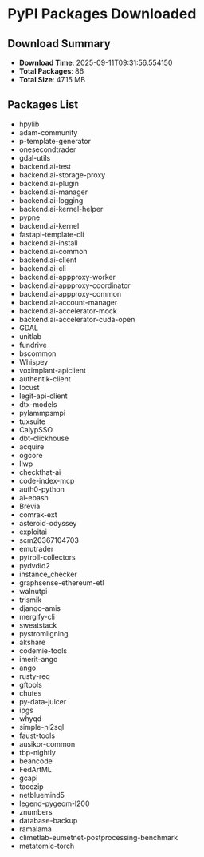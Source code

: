 # PyPI Packages Downloaded

## Download Summary
- **Download Time**: 2025-09-11T09:31:56.554150
- **Total Packages**: 86
- **Total Size**: 47.15 MB

## Packages List
- hpylib
- adam-community
- p-template-generator
- onesecondtrader
- gdal-utils
- backend.ai-test
- backend.ai-storage-proxy
- backend.ai-plugin
- backend.ai-manager
- backend.ai-logging
- backend.ai-kernel-helper
- pypne
- backend.ai-kernel
- fastapi-template-cli
- backend.ai-install
- backend.ai-common
- backend.ai-client
- backend.ai-cli
- backend.ai-appproxy-worker
- backend.ai-appproxy-coordinator
- backend.ai-appproxy-common
- backend.ai-account-manager
- backend.ai-accelerator-mock
- backend.ai-accelerator-cuda-open
- GDAL
- unitlab
- fundrive
- bscommon
- Whispey
- voximplant-apiclient
- authentik-client
- locust
- legit-api-client
- dtx-models
- pylammpsmpi
- tuxsuite
- CalypSSO
- dbt-clickhouse
- acquire
- ogcore
- llwp
- checkthat-ai
- code-index-mcp
- auth0-python
- ai-ebash
- Brevia
- comrak-ext
- asteroid-odyssey
- exploitai
- scm20367104703
- emutrader
- pytroll-collectors
- pydvdid2
- instance_checker
- graphsense-ethereum-etl
- walnutpi
- trismik
- django-amis
- mergify-cli
- sweatstack
- pystromligning
- akshare
- codemie-tools
- imerit-ango
- ango
- rusty-req
- gftools
- chutes
- py-data-juicer
- ipgs
- whyqd
- simple-nl2sql
- faust-tools
- ausikor-common
- tbp-nightly
- beancode
- FedArtML
- gcapi
- tacozip
- netbluemind5
- legend-pygeom-l200
- znumbers
- database-backup
- ramalama
- climetlab-eumetnet-postprocessing-benchmark
- metatomic-torch
